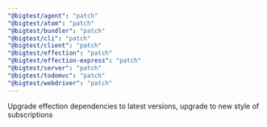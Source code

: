 ```yaml
---
"@bigtest/agent": "patch"
"@bigtest/atom": "patch"
"@bigtest/bundler": "patch"
"@bigtest/cli": "patch"
"@bigtest/client": "patch"
"@bigtest/effection": "patch"
"@bigtest/effection-express": "patch"
"@bigtest/server": "patch"
"@bigtest/todomvc": "patch"
"@bigtest/webdriver": "patch"
---
```


Upgrade effection dependencies to latest versions, upgrade to new style of subscriptions

